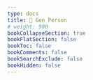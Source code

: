 ```yaml
---
type: docs
title: 📁 Gen Person
# weight: 900
bookCollapseSection: true
bookFlatSection: false
bookToc: false
bookComments: false
bookSearchExclude: false
bookHidden: false
---
```

